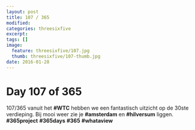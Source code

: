 ```yaml
---
layout: post
title: 107 / 365
modified:
categories: threesixfive
excerpt:
tags: []
image:
  feature: threesixfive/107.jpg
  thumb: threesixfive/107-thumb.jpg
date: 2016-01-28
---
```


# Day 107 of 365

107/365 vanuit het **\#WTC** hebben we een fantastisch uitzicht op de 30ste verdieping. Bij mooi weer zie je **\#amsterdam** en **\#hilversum** liggen. **\#365project** **\#365days** **\#365** **\#whataview**
